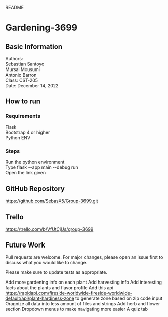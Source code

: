 README
# Gardening-3699
## Basic Information
Authors: <br>
Sebastian Santoyo <br> Mursal Mousumi  <br> Antonio Barron <br>
Class: CST-205 <br>
Date: December 14, 2022  <br>

## How to run
### Requirements
Flask  <br> Bootstrap 4 or higher  <br> Python ENV  <br>
### Steps
Run the python environment <br> Type flask --app main --debug run <br> Open the link given <br>


## GitHub Repository
https://github.com/SebasX5/Group-3699.git

## Trello
https://trello.com/b/VfUtCjUs/group-3699 

## Future Work
Pull requests are welcome. For major changes, please open an issue first
to discuss what you would like to change. <br>

Please make sure to update tests as appropriate.

Add more gardening info on each plant
Add harvesting info
Add interesting facts about the plants and flavor profile
Add this api https://rapidapi.com/fireside-worldwide-fireside-worldwide-default/api/plant-hardiness-zone to generate zone based on zip code input
Oragnize all data into less amount of files and strings
Add herb and flower section
Dropdown menus to make navigating more easier
A quiz tab
